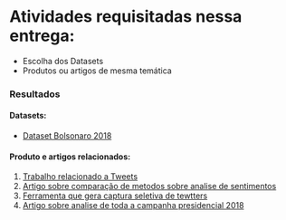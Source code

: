 # Atividades requisitadas nessa entrega:

- Escolha dos Datasets
- Produtos ou artigos de mesma temática


### Resultados

#### Datasets:
- [Dataset Bolsonaro 2018](https://www.kaggle.com/unanimad/tweets-from-brasil-presidential-candidates-2018 "Dataset Bolsonaro 2018")



#### Produto e artigos relacionados:
1. [Trabalho relacionado a Tweets](https://bitbucket.org/HBrum/tweetsentbr/src/master/ "Trabalho relacionado a Tweets") 
2. [Artigo sobre comparação de metodos sobre analise de sentimentos](https://homepages.dcc.ufmg.br/~fabricio/download/webmedia13.pdf "Artigo sobre comparação de metodos sobre analise de sentimentos")
3. [Ferramenta que gera captura seletiva de tewtters]( https://www.scrapestorm.com/landing.php?v=3&a=2&utm=ad_google_search&gclid=Cj0KCQjwz8bsBRC6ARIsAEyNnvq_nLuDxPcU9P3OYdSYTCYKaZLzZ_j1laBjvVq8m30bjtO1APC8TEMaAn6uEALw_wcB "Ferramenta que gera captura seletiva de tewtters")
4.  [Artigo sobre analise de toda a campanha presidencial 2018](http://https://github.com/rdenadai/sentiment-analysis-2018-president-election "Artigo sobre analise de toda a campanha presidencial 2018")





